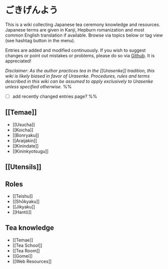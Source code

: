 # ごきげんよう

This is a wiki collecting Japanese tea ceremony knowledge and resources. Japanese terms are given in Kanji, Hepburn romanization and most common English translation if available. Browse via topics below or tag view (see hashtag button in the menu). 

Entries are added and modified continuously. If you wish to suggest changes or point out mistakes or problems, please do so via [Github](https://github.com/hiefts/Tea-Ceremony-Wiki). It is appreciated!

*Disclaimer: As the author practices tea in the [[Urasenke]] tradition, this wiki is likely biased in favor of Urasenke. Procedures, rules and terms described in this wiki can be assumed to apply exclusively to Urasenke unless specified otherwise.*
%%
- [ ] add recently changed entries page?
%%

## [[Temae]]
- [[Usucha]]
- [[Koicha]]
- [[Bonryaku]]
- [[Araijakin]]
- [[Kinindate]]
- [[Kininkyotsugu]]

## [[Utensils]]

## Roles
- [[Teishu]]
- [[Shōkyaku]]
- [[Jikyaku]]
- [[Hantō]]

## Tea knowledge
- [[Temae]]
- [[Tea School]]
- [[Tea Room]]
- [[Gomei]]
- [[Web Resources]]

